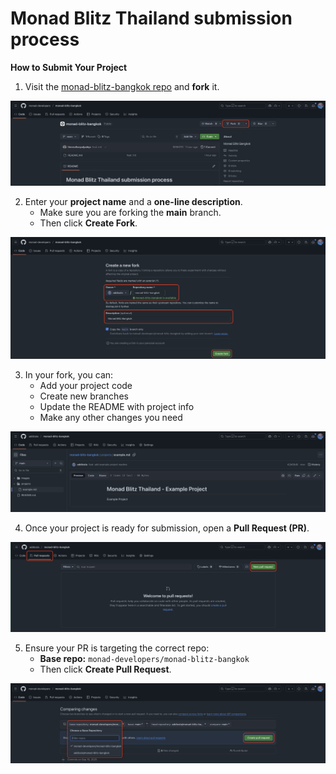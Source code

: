 # Monad Blitz Thailand submission process

**How to Submit Your Project**

1. Visit the [monad-blitz-bangkok repo](https://github.com/monad-developers/monad-blitz-bangkok) and **fork** it.

![fork repo](https://raw.githubusercontent.com/addicola/monad-blitz-bangkok/refs/heads/main/images/fork-repository.png)

2. Enter your **project name** and a **one-line description**.
   - Make sure you are forking the **main** branch.
   - Then click **Create Fork**.

![fork detail](https://raw.githubusercontent.com/addicola/monad-blitz-bangkok/refs/heads/main/images/fork-detail.png)

3. In your fork, you can:
   - Add your project code
   - Create new branches
   - Update the README with project info
   - Make any other changes you need

![example project](https://raw.githubusercontent.com/addicola/monad-blitz-bangkok/refs/heads/main/images/example-project.png)

4. Once your project is ready for submission, open a **Pull Request (PR)**.

![pull requests](https://raw.githubusercontent.com/addicola/monad-blitz-bangkok/refs/heads/main/images/pull-requests.png)

5. Ensure your PR is targeting the correct repo:
   - **Base repo:** `monad-developers/monad-blitz-bangkok`
   - Then click **Create Pull Request**.

![create pull-request](https://raw.githubusercontent.com/addicola/monad-blitz-bangkok/refs/heads/main/images/crate-pull-request.png)
